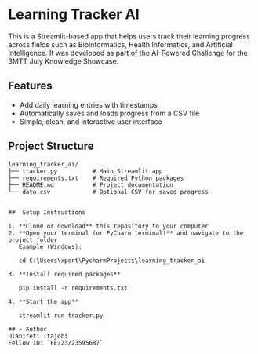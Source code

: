 # Learning Tracker AI

This is a Streamlit-based app that helps users track their learning progress across fields such as Bioinformatics, Health Informatics, and Artificial Intelligence.
It was developed as part of the AI-Powered Challenge for the 3MTT July Knowledge Showcase.

##  Features

* Add daily learning entries with timestamps
* Automatically saves and loads progress from a CSV file
* Simple, clean, and interactive user interface


## Project Structure

```
learning_tracker_ai/
├── tracker.py          # Main Streamlit app
├── requirements.txt    # Required Python packages
├── README.md           # Project documentation
└── data.csv            # Optional CSV for saved progress


##  Setup Instructions

1. **Clone or download** this repository to your computer
2. **Open your terminal (or PyCharm terminal)** and navigate to the project folder
   Example (Windows):

   cd C:\Users\xpert\PycharmProjects\learning_tracker_ai

3. **Install required packages**

   pip install -r requirements.txt
  
4. **Start the app**

   streamlit run tracker.py

## ✍️ Author
Olanireti Itajobi
Fellow ID: `FE/23/23595687`


